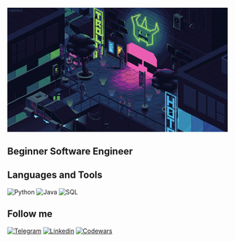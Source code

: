 ![Header](https://github.com/jangir-dev/jangir-dev/blob/0ba04a73081203f5e2a30771d6c662661e4bffc1/css/img/war.webp)

## Beginner Software Engineer

## Languages and Tools

![Python](https://img.shields.io/badge/-Python-black?style=for-the-badge&logo=python)
![Java](https://img.shields.io/badge/-Java-black?style=for-the-badge&logo=java)
![SQL](https://img.shields.io/badge/-SQL-black?style=for-the-badge&logo=mysql)


## Follow me
[![Telegram](https://img.shields.io/badge/-Telegram-black?style=for-the-badge&logo=telegram)](https://t.me/zhangirr)
[![Linkedin](https://img.shields.io/badge/-LinkedIn-black?style=for-the-badge&logo=linkedin)](https://www.linkedin.com/in/zhangir-ospanov/)
[![Codewars](https://img.shields.io/badge/-Codewars-black?style=for-the-badge&logo=codewars)](https://www.codewars.com/users/jangir-dev)
